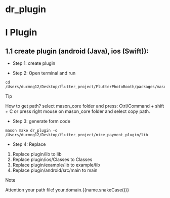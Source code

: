 # dr_plugin

# I Plugin
## 1.1 create plugin (android (Java), ios (Swift)):
* Step 1: create plugin

* Step 2: Open terminal and run
```
cd /Users/ducmng12/Desktop/flutter_project/FlutterPhotoBooth/packages/mason_core
```
> [!TIP]
> How to get path?
> select mason_core folder and press: Ctrl/Command + shift + C
> or press right mouse on mason_core folder and select copy path.

* Step 3: generate form code
```
mason make dr_plugin -o /Users/ducmng12/Desktop/flutter_project/nice_payment_plugin/lib
```

* Step 4: Replace
1. Replace plugin/lib to lib
2. Replace plugin/ios/Classes to Classes
3. Replace plugin/example/lib to example/lib
4. Replace plugin/android/src/main to main
> [!NOTE]
> Attention your path file!
> your.domain.{{name.snakeCase()}}





